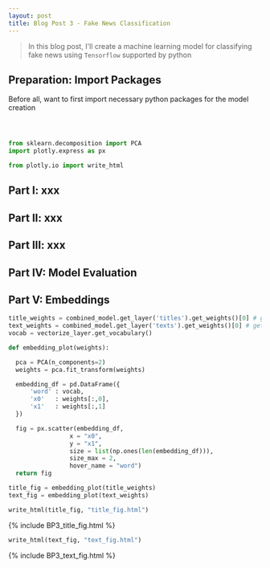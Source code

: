 ```yaml
---
layout: post
title: Blog Post 3 - Fake News Classification
---
```


> In this blog post, I'll create a machine learning model for classifying fake news using `Tensorflow` supported by python

## Preparation: Import Packages

Before all, want to first import necessary python packages for the model creation

```python



from sklearn.decomposition import PCA
import plotly.express as px

from plotly.io import write_html
```


## Part I: xxx

## Part II: xxx

## Part III: xxx

## Part IV: Model Evaluation

## Part V: Embeddings

```python
title_weights = combined_model.get_layer('titles').get_weights()[0] # get the weights from the titles layer
text_weights = combined_model.get_layer('texts').get_weights()[0] # get the weights from the texts layer
vocab = vectorize_layer.get_vocabulary()
```

```python
def embedding_plot(weights):

  pca = PCA(n_components=2)
  weights = pca.fit_transform(weights)

  embedding_df = pd.DataFrame({
      'word' : vocab, 
      'x0'   : weights[:,0],
      'x1'   : weights[:,1]
  })

  fig = px.scatter(embedding_df, 
                 x = "x0", 
                 y = "x1", 
                 size = list(np.ones(len(embedding_df))),
                 size_max = 2,
                 hover_name = "word")
  return fig
```

```python
title_fig = embedding_plot(title_weights)
text_fig = embedding_plot(text_weights)
```

```python
write_html(title_fig, "title_fig.html")
```
{% include BP3_title_fig.html %}

```python
write_html(text_fig, "text_fig.html")
```
{% include BP3_text_fig.html %}
